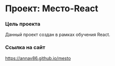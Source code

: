 # Проект: Место-React

### Цель проекта

Данный проект создан в рамках обучения React.

### Ссылка на сайт

https://annav86.github.io/mesto
